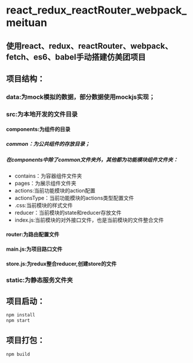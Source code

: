 # react_redux_reactRouter_webpack_meituan

## 使用react、redux、reactRouter、webpack、fetch、es6、babel手动搭建仿美团项目

## 项目结构：

### data:为mock模拟的数据，部分数据使用mockjs实现；

### src:为本地开发的文件目录

#### components:为组件的目录

##### common：为公共组件的存放目录；

##### 在components中除了common文件夹外，其他都为功能模块组件文件夹：

* contains：为容器组件文件夹
* pages：为展示组件文件夹
* actions:当前功能模块的action配置
* actionsType：当前功能模块的actions类型配置文件
* .css:当前模块的样式文件
* reducer：当前模块的state和reducer存放文件
* index.js:当前模块的对外接口文件，也是当前模块的文件整合文件

#### router:为路由配置文件

#### main.js:为项目路口文件

#### store.js:为redux整合reducer,创建store的文件

### static:为静态服务文件夹

## 项目启动：

```bash
npm install  
npm start
```
## 项目打包：

```bash  
npm build
```
